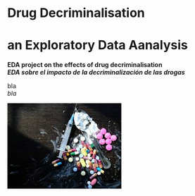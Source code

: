 # Drug Decriminalisation
# an Exploratory Data Aanalysis 

<strong>EDA project on the effects of drug decriminalisation </strong><br>
<strong><em>EDA sobre el impacto de la decriminalización de las drogas</em></strong>

bla <br>
<em> bla </em>

![LSE: A](images/drugs.jpeg?raw=true "LSE: A") 


